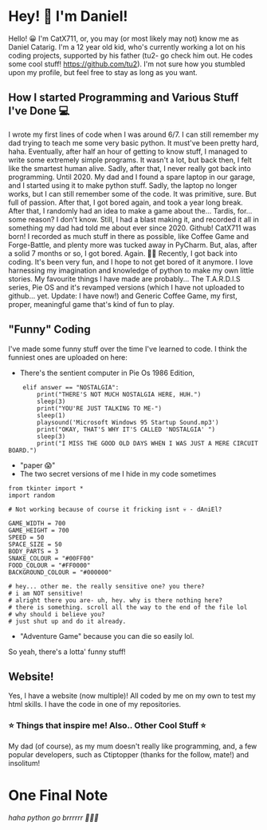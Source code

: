 # Hey! 👋 I'm Daniel!

Hello! 😀 I'm CatX711, or, you may (or most likely may not) know me as Daniel Catarig.
I'm a 12 year old kid, who's currently working a lot on his coding projects, supported by 
his father (tu2- go check him out. He codes some cool stuff! https://github.com/tu2).
I'm not sure how you stumbled upon my profile, but feel free to stay as long as you want.

## How I started Programming and Various Stuff I've Done 💻

I wrote my first lines of code when I was around 6/7. I can still remember my dad trying to teach me some very basic python.
It must've been pretty hard, haha. Eventually, after half an hour of getting to know stuff, I managed to write
some extremely simple programs. It wasn't a lot, but back then, I felt like the smartest human alive.
Sadly, after that, I never really got back into programming. Until 2020.
My dad and I found a spare laptop in our garage, and I started using it to make python stuff.
Sadly, the laptop no longer works, but I can still remember some of the code. It was primitive, sure. But full of passion.
After that, I got bored again, and took a year long break. After that, I randomly had an idea to make a game about the...
Tardis, for... some reason? I don't know. Still, I had a blast making it, and recorded it all in something my dad had
told me about ever since 2020. Github! CatX711 was born!
I recorded as much stuff in there as possible, like Coffee Game and Forge-Battle, and plenty more was tucked away in PyCharm.
But, alas, after a solid 7 months or so, I got bored. Again. 🤦‍♂️
Recently, I got back into coding. It's been very fun, and I hope to not get bored of it anymore.
I love harnessing my imagination and knowledge of python to make my own little stories. 
My favourite things I have made are probably... The T.A.R.D.I.S series, Pie OS and it's revamped versions (which I have not uploaded to github... yet. Update: I have now!) and Generic Coffee Game, my first, proper, meaningful game that's kind of fun to play.

## "Funny" Coding

I've made some funny stuff over the time I've learned to code. I think the funniest ones are uploaded on here:
- There's the sentient computer in Pie Os 1986 Edition,

```
    elif answer == "NOSTALGIA":
        print("THERE'S NOT MUCH NOSTALGIA HERE, HUH.")
        sleep(3)
        print("YOU'RE JUST TALKING TO ME-")
        sleep(1)
        playsound('Microsoft Windows 95 Startup Sound.mp3')
        print("OKAY, THAT'S WHY IT'S CALLED 'NOSTALGIA' ")
        sleep(3)
        print("I MISS THE GOOD OLD DAYS WHEN I WAS JUST A MERE CIRCUIT BOARD.")

```
- "paper 😱"
- The two secret versions of me I hide in my code sometimes

```
from tkinter import *
import random

# Not working because of course it fricking isnt 💀 - dAniEl?

GAME_WIDTH = 700
GAME_HEIGHT = 700
SPEED = 50
SPACE_SIZE = 50
BODY_PARTS = 3
SNAKE_COLOUR = "#00FF00"
FOOD_COLOUR = "#FF0000"
BACKGROUND_COLOUR = "#000000"
```

```
# hey... other me. the really sensitive one? you there?
# i am NOT sensitive!
# alright there you are- uh, hey. why is there nothing here?
# there is something. scroll all the way to the end of the file lol
# why should i believe you?
# just shut up and do it already.
```
- "Adventure Game" because you can die so easily lol.

So yeah, there's a lotta' funny stuff!

## Website!

Yes, I have a website (now multiple)! All coded by me on my own to test my html skills. I have the code in one of my repositories.

### ⭐️ Things that inspire me! Also.. Other Cool Stuff ⭐️

My dad (of course), as my mum doesn't really like programming, and, a few popular developers, such as Ctiptopper (thanks for the follow, mate!) and insolitum!

# One Final Note

*haha python go brrrrrr 👨🏻‍💻*


<!---
CatX711/CatX711 is a ✨ special ✨ repository because its `README.md` (this file) appears on your GitHub profile.
You can click the Preview link to take a look at your changes.
--->
